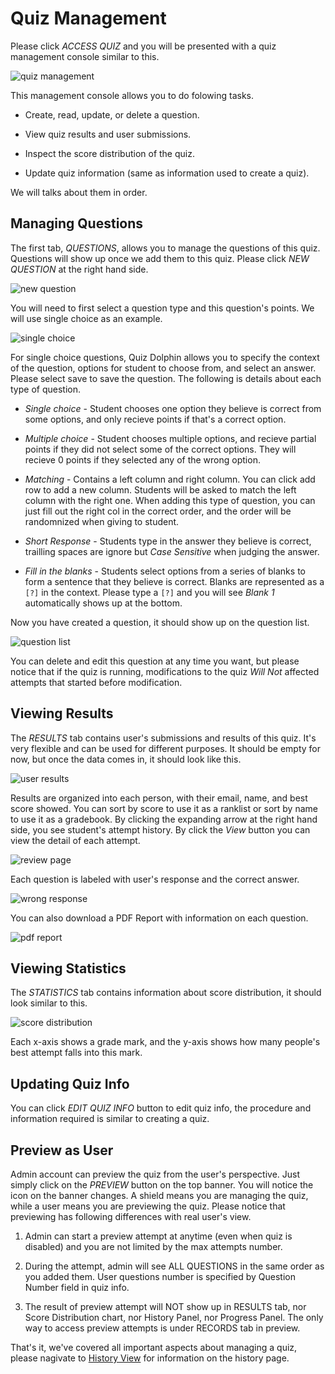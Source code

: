 # Quiz Management

Please click *ACCESS QUIZ* and you will be presented with a quiz management console similar to this.

![quiz management](../images/empty_quiz.png)

This management console allows you to do folowing tasks.

- Create, read, update, or delete a question.

- View quiz results and user submissions.

- Inspect the score distribution of the quiz.

- Update quiz information (same as information used to create a quiz).

We will talks about them in order.

## Managing Questions

The first tab, *QUESTIONS*, allows you to manage the questions of this quiz. Questions will show up once we add them to this quiz. Please click *NEW QUESTION* at the right hand side.

![new question](../images/new_question.png)

You will need to first select a question type and this question's points. We will use single choice as an example. 

![single choice](../images/new_single_question.png)

For single choice questions, Quiz Dolphin allows you to specify the context of the question, options for student to choose from, and select an answer. Please select save to save the question. The following is details about each type of question.

- *Single choice* - Student chooses one option they believe is correct from some options, and only recieve points if that's a correct option.

- *Multiple choice* - Student chooses multiple options, and recieve partial points if they did not select some of the correct options. They will recieve 0 points if they selected any of the wrong option.

- *Matching* - Contains a left column and right column. You can click add row to add a new column. Students will be asked to match the left column with the right one. When adding this type of question, you can just fill out the right col in the correct order, and the order will be randomnized when giving to student.

- *Short Response* - Students type in the answer they believe is correct, trailling spaces are ignore but *Case Sensitive* when judging the answer.

- *Fill in the blanks* - Students select options from a series of blanks to form a sentence that they believe is correct. Blanks are represented as a `[?]` in the context. Please type a `[?]` and you will see *Blank 1* automatically shows up at the bottom.

Now you have created a question, it should show up on the question list.

![question list](../images/created_question.png)

You can delete and edit this question at any time you want, but please notice that if the quiz is running, modifications to the quiz *Will Not* affected attempts that started before modification.

## Viewing Results

The *RESULTS* tab contains user's submissions and results of this quiz. It's very flexible and can be used for different purposes. It should be empty for now, but once the data comes in, it should look like this.

![user results](../images/results_view.png)

Results are organized into each person, with their email, name, and best score showed. You can sort by score to use it as a ranklist or sort by name to use it as a gradebook. By clicking the expanding arrow at the right hand side, you see student's attempt history. By click the *View* button you can view the detail of each attempt.

![review page](../images/review_page.png)

Each question is labeled with user's response and the correct answer.

![wrong response](../images/review2.png)

You can also download a PDF Report with information on each question.

![pdf report](../images/pdfreport.png)

## Viewing Statistics

The *STATISTICS* tab contains information about score distribution, it should look similar to this.

![score distribution](../images/stats.png)

Each x-axis shows a grade mark, and the y-axis shows how many people's best attempt falls into this mark.

## Updating Quiz Info

You can click *EDIT QUIZ INFO* button to edit quiz info, the procedure and information required is similar to creating a quiz.

## Preview as User

Admin account can preview the quiz from the user's perspective. Just simply click on the *PREVIEW* button on the top banner. You will notice the icon on the banner changes. A shield means you are managing the quiz, while a user means you are previewing the quiz. Please notice that previewing has following differences with real user's view.

1. Admin can start a preview attempt at anytime (even when quiz is disabled) and you are not limited by the max attempts number.

2. During the attempt, admin will see ALL QUESTIONS in the same order as you added them. User questions number is specified by Question Number field in quiz info.

3. The result of preview attempt will NOT show up in RESULTS tab, nor Score Distribution chart, nor History Panel, nor Progress Panel. The only way to access preview attempts is under RECORDS tab in preview.

That's it, we've covered all important aspects about managing a quiz, please nagivate to [History View](History-View.md) for information on the history page.
